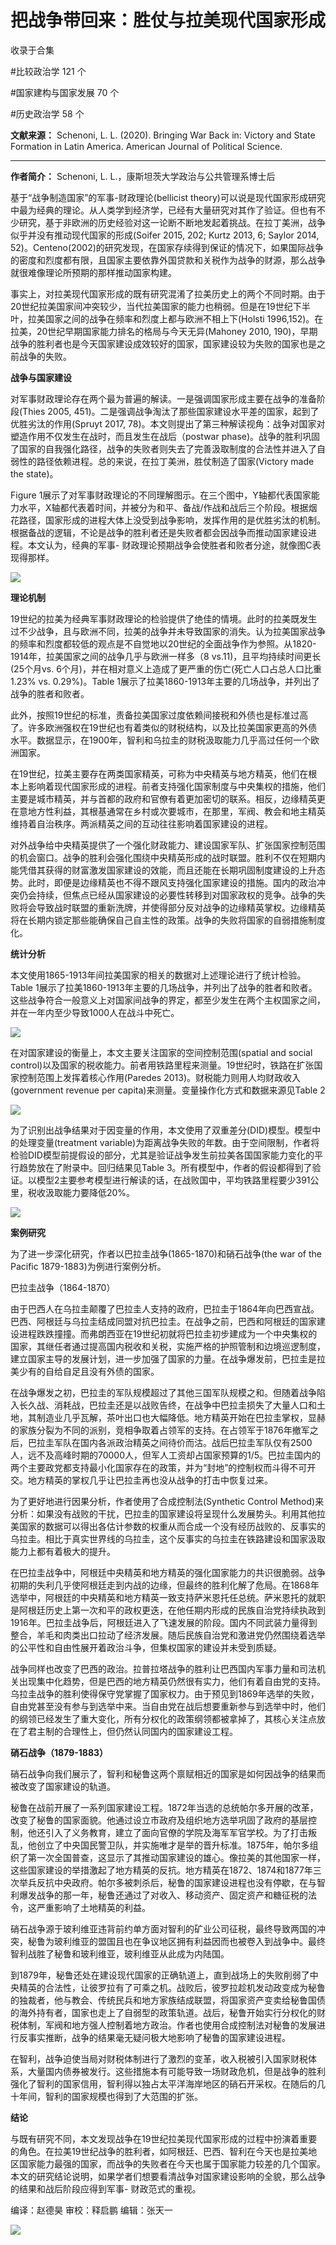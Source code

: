 # 把战争带回来：胜仗与拉美现代国家形成


收录于合集

#比较政治学 121 个

#国家建构与国家发展 70 个

#历史政治学 58 个

**文献来源：** Schenoni, L. L. (2020). Bringing War Back in: Victory and State
Formation in Latin America. American Journal of Political Science.

 ****

 **作者简介：** Schenoni, L. L.，康斯坦茨大学政治与公共管理系博士后

基于“战争制造国家”的军事-财政理论(bellicist
theory)可以说是现代国家形成研究中最为经典的理论。从人类学到经济学，已经有大量研究对其作了验证。但也有不少研究，基于非欧洲的历史经验对这一论断不断地发起着挑战。在拉丁美洲，战争似乎并没有推动现代国家的形成(Soifer
2015, 202; Kurtz 2013, 6; Saylor 2014,
52)。Centeno(2002)的研究发现，在国家存续得到保证的情况下，如果国际战争的密度和烈度都有限，且国家主要依靠外国贷款和关税作为战争的财源，那么战争就很难像理论所预期的那样推动国家构建。

  

事实上，对拉美现代国家形成的既有研究混淆了拉美历史上的两个不同时期。由于20世纪拉美国家间冲突较少，当代拉美国家的能力也稍弱。但是在19世纪下半叶，拉美国家之间的战争在频率和烈度上都与欧洲不相上下(Holsti
1996,152)。在拉美，20世纪早期国家能力排名的格局与今天无异(Mahoney 2010,
190)，早期战争的胜利者也是今天国家建设成效较好的国家，国家建设较为失败的国家也是之前战争的失败。

  

 **战争与国家建设**

对军事财政理论存在两个最为普遍的解读。一是强调国家形成主要在战争的准备阶段(Thies 2005,
451)。二是强调战争淘汰了那些国家建设水平差的国家，起到了优胜劣汰的作用(Spruyt 2017,
78)。本文则提出了第三种解读视角：战争对国家对塑造作用不仅发生在战时，而且发生在战后（postwar
phase)。战争的胜利巩固了国家的自我强化路径，战争的失败者则失去了完善汲取制度的合法性并进入了自弱性的路径依赖进程。总的来说，在拉丁美洲，胜仗制造了国家(Victory
made the state)。

  

Figure
1展示了对军事财政理论的不同理解图示。在三个图中，Y轴都代表国家能力水平，X轴都代表着时间，并被分为和平、备战/作战和战后三个阶段。根据烟花路径，国家形成的进程大体上没受到战争影响，发挥作用的是优胜劣汰的机制。根据备战的逻辑，不论是战争的胜利者还是失败者都会因战争而推动国家建设进程。本文认为，经典的军事-
财政理论预期战争会使胜者和败者分途，就像图C表现得那样。

![](/images/161/2.png)

 **理论机制**  

19世纪的拉美为经典军事财政理论的检验提供了绝佳的情境。此时的拉美既发生过不少战争，且与欧洲不同，拉美的战争并未导致国家的消失。认为拉美国家战争的频率和烈度都较低的观点是不自觉地以20世纪的全面战争作为参照。从1820-1914年，拉美国家之间的战争几乎与欧洲一样多（8
vs.11)，且平均持续时间更长(25个月vs. 6个月)，并在相对意义上造成了更严重的伤亡(死亡人口占总人口比重 1.23% vs.
0.29%)。Table 1展示了拉美1860-1913年主要的几场战争，并列出了战争的胜者和败者。

  

此外，按照19世纪的标准，责备拉美国家过度依赖间接税和外债也是标准过高了。许多欧洲强权在19世纪也有着类似的财税结构，以及比拉美国家更高的外债水平。数据显示，在1900年，智利和乌拉圭的财税汲取能力几乎高过任何一个欧洲国家。

  

在19世纪，拉美主要存在两类国家精英，可称为中央精英与地方精英，他们在根本上影响着现代国家形成的进程。前者支持强化国家制度与中央集权的措施，他们主要是城市精英，并与首都的政府和官僚有着更加密切的联系。相反，边缘精英更在意地方性利益，其根基通常在乡村或次要城市，在那里，军阀、教会和地主精英维持着自治秩序。两派精英之间的互动往往影响着国家建设的进程。

  

对外战争给中央精英提供了一个强化财政能力、建设国家军队、扩张国家控制范围的机会窗口。战争的胜利会强化围绕中央精英形成的战时联盟。胜利不仅在短期内能凭借其获得的财富激发国家建设的效能，而且还能在长期巩固制度建设的上升态势。此时，即便是边缘精英也不得不跟风支持强化国家建设的措施。国内的政治冲突仍会持续，但焦点已经从国家建设的必要性转移到对国家政权的竞争。战争的失败将会导致战时联盟的重新洗牌，并使得部分反对战争的边缘精英掌权。边缘精英将在长期内锁定那些能确保自己自主性的政策。战争的失败将国家的自弱措施制度化。

  

 **统计分析**

本文使用1865-1913年间拉美国家的相关的数据对上述理论进行了统计检验。Table
1展示了拉美1860-1913年主要的几场战争，并列出了战争的胜者和败者。这些战争符合一般意义上对国家间战争的界定，都至少发生在两个主权国家之间，并在一年内至少导致1000人在战斗中死亡。

![](/images/161/3.png)

在对国家建设的衡量上，本文主要关注国家的空间控制范围(spatial and social
control)以及国家的税收能力。前者用铁路里程来测量。19世纪时，铁路在扩张国家控制范围上发挥着核心作用(Paredes
2013)。财税能力则用人均财政收入(government revenue per capita)来测量。变量操作化方式和数据来源见Table 2

![](/images/161/4.png)

为了识别出战争结果对于因变量的作用，本文使用了双重差分(DID)模型。模型中的处理变量(treatment
variable)为距离战争失败的年数。由于空间限制，作者将检验DID模型前提假设的部分，尤其是验证战争发生前拉美各国国家能力变化的平行趋势放在了附录中。回归结果见Table
3。所有模型中，作者的假设都得到了验证。以模型2主要参考模型进行解读的话，在战败国中，平均铁路里程要少391公里，税收汲取能力要降低20%。

![](/images/161/5.png)

 **案例研究**

为了进一步深化研究，作者以巴拉圭战争(1865-1870)和硝石战争(the war of the Pacific 1879-1883)为例进行案例分析。

巴拉圭战争（1864-1870）

  

由于巴西人在乌拉圭颠覆了巴拉圭人支持的政府，巴拉圭于1864年向巴西宣战。巴西、阿根廷与乌拉圭结成同盟对抗巴拉圭。在战争之前，巴西和阿根廷的国家建设进程跌跌撞撞。而弗朗西亚在19世纪初就将巴拉圭初步建成为一个中央集权的国家，其继任者通过提高国内税收和关税，实施严格的护照管制和边境巡逻制度，建立国家主导的发展计划，进一步加强了国家的力量。在战争爆发前，巴拉圭是拉美少有的自给自足且没有外债的国家。

  

在战争爆发之初，巴拉圭的军队规模超过了其他三国军队规模之和。但随着战争陷入长久战、消耗战，巴拉圭还是以战败告终，在战争中巴拉圭损失了大量人口和土地，其制造业几乎瓦解，茶叶出口也大幅降低。地方精英开始在巴拉圭掌权，显赫的家族分裂为不同的派别，竞相争取着占领军的支持。在占领军于1876年撤军之后，巴拉圭军队在国内各派政治精英之间待价而沽。战后巴拉圭军队仅有2500人，远不及高峰时期的70000人，但军人工资却占国家预算的1/5。巴拉圭国内的两个主要政党都支持最小化国家存在的政策，并为“封地”的控制权而斗得不可开交。地方精英的掌权几乎让巴拉圭再也没从战争的打击中恢复过来。

  

为了更好地进行因果分析，作者使用了合成控制法(Synthetic Control
Method)来分析：如果没有战败的干扰，巴拉圭的国家建设将呈现什么发展势头。利用其他拉美国家的数据可以得出各估计参数的权重从而合成一个没有经历战败的、反事实的乌拉圭。相比于真实世界线的乌拉圭，这个反事实的乌拉圭在铁路建设和国家汲取能力上都有着极大的提升。

  

在巴拉圭战争中，阿根廷中央精英和地方精英的强化国家能力的共识很脆弱。战争初期的失利几乎使阿根廷走到内战的边缘，但最终的胜利化解了危局。在1868年选举中，阿根廷的中央精英和地方精英一致支持萨米恩托任总统。萨米恩托的就职是阿根廷历史上第一次和平的政权更迭，在他任期内形成的民族自治党持续执政到1916年。巴拉圭战争后，阿根廷进入了飞速发展的阶段。国内不同武装力量得到整合，羊毛和肉类出口拉动了经济发展。随后民族自治党和激进党仍然围绕着选举的公平性和自由性展开着政治斗争，但集权国家的建设并未受到质疑。

  

战争同样也改变了巴西的政治。拉普拉塔战争的胜利让巴西国内军事力量和司法机关出现集中化趋势，但是巴西的地方精英仍然很有实力，他们有着自由党的支持。乌拉圭战争的胜利使得保守党掌握了国家权力。由于预见到1869年选举的失败，自由党甚至没有参与到选举中来。当自由党在战后想要重新参与到选举中时，他们的纲领已经发生了重大变化，所有分权化的政策纲领都被拿掉了，其核心关注点放在了君主制的合理性上，但仍然认同国内的国家建设工程。

  

 **硝石战争（1879-1883）**

硝石战争向我们展示了，智利和秘鲁这两个禀赋相近的国家是如何因战争的结果而被改变了国家建设的轨道。

  

秘鲁在战前开展了一系列国家建设工程。1872年当选的总统帕尔多开展的改革，改变了秘鲁的国家面貌。他通过设立市政府及组织地方选举巩固了政府的基层控制，他还引入了义务教育，建立了面向官僚的学院及海军军官学校。为了打击叛乱，他创立了中央国民警卫队，并实施唯才是举的晋升标准。1875年，帕尔多组织了第一次全国普查，这显示了其推动国家建设的雄心。像拉美的其他国家一样，这些国家建设的举措激起了地方精英的反抗。地方精英在1872、1874和1877年三次举兵反抗中央政府。帕尔多被刺杀后，秘鲁的国家建设进程也没有停歇，在与智利爆发战争的那一年，秘鲁还通过了对收入、移动资产、固定资产和糖征税的法令，这严重影响了土地精英的利益。

  

硝石战争源于玻利维亚违背前约单方面对智利的矿业公司征税，最终导致两国的冲突，秘鲁为玻利维亚的盟国且也在争议地区拥有利益因而也被卷入到战争中。最终智利战胜了秘鲁和玻利维亚，玻利维亚从此成为内陆国。

  

到1879年，秘鲁还处在建设现代国家的正确轨道上，直到战场上的失败削弱了中央精英的合法性，让彼罗拉有了可乘之机。战败后，彼罗拉趁机发动政变成为秘鲁的独裁者，他与教会、传统民兵和地方家族结成联盟，将国家资产变卖给秘鲁国债的海外持有者，国家也走上了自弱型的政策轨道。战后，秘鲁开始实行分权化的财税体制，军阀和地方强人控制着地方政治。作者也使用合成控制法对秘鲁的发展进行反事实推断，战争的结果毫无疑问极大地影响了秘鲁的国家建设进程。

  

在智利，战争迫使当局对财税体制进行了激烈的变革，收入税被引入国家财税体系，大量国内债券被发行。这些措施本有可能导致一场财政危机，但是战争的胜利强化了智利的国家信用，智利得以独占太平洋海岸地区的硝石开采权。在随后的几十年间，智利的国家规模也得到了大范围的扩张。

  

 **结论**

与既有研究不同，本文发现战争在19世纪拉美现代国家形成的过程中扮演着重要的角色。在拉美19世纪战争的胜利者，如阿根廷、巴西、智利在今天也是拉美地区国家能力最强的国家，而战争的失败者在今天也属于国家能力较差的几个国家。本文的研究结论说明，如果学者们想要看清战争对国家建设影响的全貌，那么战争的结果和战后阶段应得到军事-
财政范式的重视。

  

编译：赵德昊 审校：释启鹏 编辑：张天一

  

![](/images/161/6.jpeg)

  

